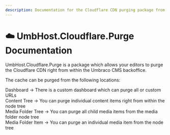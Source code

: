 ```yaml
---
description: Documentation for the Cloudflare CDN purging package from UmbHost
---
```


# ☁️ UmbHost.Cloudflare.Purge Documentation

UmbHost.Cloudflare.Purge is a package which allows your editors to purge the Cloudflare CDN right from within the Umbraco CMS backoffice.

The cache can be purged from the following locations:

Dashboard -> There is a custom dashboard which can purge all or custom URLs\
Content Tree -> You can purge individual content items right from within the node tree\
Media Folder Tree -> You can purge all child media items from the media folder node tree\
Media Folder Item -> You can purge an individual media item from the node tree
